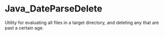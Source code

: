 # Java_DateParseDelete
Utility for evaluating all files in a target directory, and deleting any that are past a certain age.
